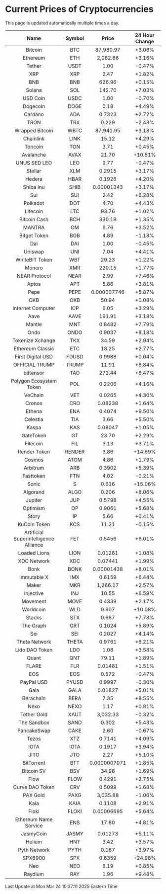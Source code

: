 # Current Prices of Cryptocurrencies
This page is updated automatically multiple times a day.

| Name | Symbol | Price | 24 Hour Change |
| :---: |:---:| :---: | :---: |
| Bitcoin | BTC | 87,980.97 | +3.06% |
| Ethereum | ETH | 2,082.66 | +3.16% |
| Tether | USDT | 1.00 | -0.47% |
| XRP | XRP | 2.47 | +1.82% |
| BNB | BNB | 626.96 | +0.15% |
| Solana | SOL | 142.70 | +7.03% |
| USD Coin | USDC | 1.00 | -0.70% |
| Dogecoin | DOGE | 0.18 | +4.49% |
| Cardano | ADA | 0.7323 | +2.72% |
| TRON | TRX | 0.229 | -2.43% |
| Wrapped Bitcoin | WBTC | 87,941.95 | +3.18% |
| Chainlink | LINK | 15.12 | +4.29% |
| Toncoin | TON | 3.71 | +0.45% |
| Avalanche | AVAX | 21.70 | +10.51% |
| UNUS SED LEO | LEO | 9.77 | -0.47% |
| Stellar | XLM | 0.2915 | +3.17% |
| Hedera | HBAR | 0.1926 | +4.20% |
| Shiba Inu | SHIB | 0.00001343 | +3.17% |
| Sui | SUI | 2.42 | +6.28% |
| Polkadot | DOT | 4.70 | +4.43% |
| Litecoin | LTC | 93.76 | +1.02% |
| Bitcoin Cash | BCH | 330.19 | +1.35% |
| MANTRA | OM | 6.76 | +3.52% |
| Bitget Token | BGB | 4.89 | -1.18% |
| Dai | DAI | 1.00 | -0.45% |
| Uniswap | UNI | 7.04 | +4.41% |
| WhiteBIT Token | WBT | 29.23 | +1.22% |
| Monero | XMR | 220.15 | +1.77% |
| NEAR Protocol | NEAR | 2.99 | +7.46% |
| Aptos | APT | 5.86 | +3.81% |
| Pepe | PEPE | 0.000007746 | +5.87% |
| OKB | OKB | 50.94 | +0.08% |
| Internet Computer | ICP | 6.05 | +3.29% |
| Aave | AAVE | 191.91 | +3.18% |
| Mantle | MNT | 0.8482 | +7.79% |
| Ondo | ONDO | 0.9037 | +8.18% |
| Tokenize Xchange | TKX | 34.59 | +2.94% |
| Ethereum Classic | ETC | 18.25 | +2.77% |
| First Digital USD | FDUSD | 0.9988 | +0.04% |
| OFFICIAL TRUMP | TRUMP | 11.91 | +8.84% |
| bittensor | TAO | 272.44 | +8.47% |
| Polygon Ecosystem Token | POL | 0.2206 | +4.16% |
| VeChain | VET | 0.0265 | +4.30% |
| Cronos | CRO | 0.08238 | +1.64% |
| Ethena | ENA | 0.4074 | +9.50% |
| Celestia | TIA | 3.66 | +5.50% |
| Kaspa | KAS | 0.08047 | +1.05% |
| GateToken | GT | 23.70 | +2.29% |
| Filecoin | FIL | 3.13 | +3.71% |
| Render Token | RENDER | 3.86 | +14.69% |
| Cosmos | ATOM | 4.86 | +1.79% |
| Arbitrum | ARB | 0.3902 | +5.39% |
| Fasttoken | FTN | 4.02 | -0.21% |
| Sonic | S | 0.616 | +15.06% |
| Algorand | ALGO | 0.206 | +8.06% |
| Jupiter | JUP | 0.5798 | +4.55% |
| Optimism | OP | 0.9061 | +5.68% |
| Story | IP | 5.66 | +0.41% |
| KuCoin Token | KCS | 11.31 | -0.15% |
| Artificial Superintelligence Alliance | FET | 0.5456 | +6.01% |
| Loaded Lions | LION | 0.01281 | +1.08% |
| XDC Network | XDC | 0.07441 | +1.99% |
| Bonk | BONK | 0.00001438 | +8.01% |
| Immutable X | IMX | 0.6159 | +6.44% |
| Maker | MKR | 1,266.17 | +2.57% |
| Injective | INJ | 10.55 | +6.59% |
| Movement | MOVE | 0.4339 | +2.17% |
| Worldcoin | WLD | 0.907 | +10.08% |
| Stacks | STX | 0.687 | +7.78% |
| The Graph | GRT | 0.1024 | +5.89% |
| Sei | SEI | 0.2027 | +4.14% |
| Theta Network | THETA | 0.9761 | +6.21% |
| Lido DAO Token | LDO | 1.08 | +3.58% |
| Quant | QNT | 79.11 | +1.89% |
| FLARE | FLR | 0.01481 | +1.51% |
| EOS | EOS | 0.572 | -0.47% |
| PayPal USD | PYUSD | 0.9997 | -0.30% |
| Gala | GALA | 0.01827 | +5.01% |
| Berachain | BERA | 7.35 | +8.55% |
| Nexo | NEXO | 1.17 | +0.81% |
| Tether Gold | XAUT | 3,032.33 | -0.32% |
| The Sandbox | SAND | 0.302 | +5.43% |
| PancakeSwap | CAKE | 2.60 | -0.67% |
| Tezos | XTZ | 0.7141 | +4.09% |
| IOTA | IOTA | 0.1917 | +3.94% |
| JITO | JTO | 2.27 | +5.10% |
| BitTorrent | BTT | 0.0000007071 | +1.85% |
| Bitcoin SV | BSV | 34.98 | +1.69% |
| Flow | FLOW | 0.4291 | +2.75% |
| Curve DAO Token | CRV | 0.5099 | +1.68% |
| PAX Gold | PAXG | 3,035.88 | -1.06% |
| Kaia | KAIA | 0.1108 | +2.91% |
| Floki | FLOKI | 0.00006695 | +5.64% |
| Ethereum Name Service | ENS | 17.80 | +4.81% |
| JasmyCoin | JASMY | 0.01273 | +5.11% |
| Helium | HNT | 3.42 | +3.57% |
| Pyth Network | PYTH | 0.167 | +3.97% |
| SPX6900 | SPX | 0.6359 | +24.98% |
| Neo | NEO | 8.19 | +0.85% |
| Raydium | RAY | 1.96 | +9.48% |

Last Update at Mon Mar 24 10:37:11 2025 Eastern Time